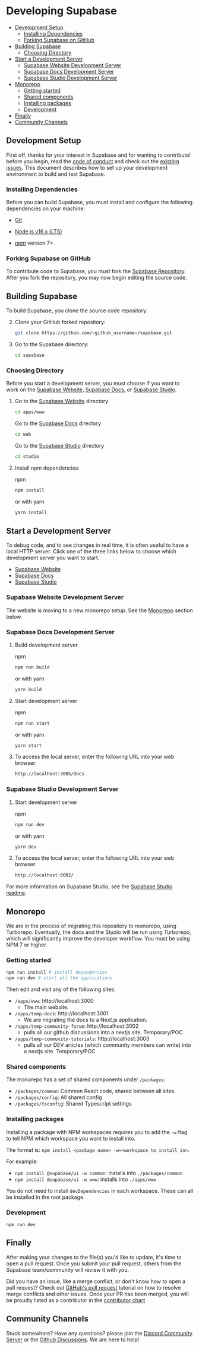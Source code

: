 # Developing Supabase

- [Development Setup](#development-setup)
  - [Installing Dependencies](#installing-dependencies)
  - [Forking Supabase on GitHub](#forking-supabase-on-github)
- [Building Supabase](#building-supabase)
  - [Choosing Directory](#choosing-directory)
- [Start a Development Server](#start-a-development-server)
  - [Supabase Website Development Server](#supabase-website-development-server)
  - [Supabase Docs Development Server](#supabase-docs-development-server)
  - [Supabase Studio Development Server](#supabase-studio-development-server)
- [Monorepo](#monorepo)
  - [Getting started](#getting-started)
  - [Shared components](#shared-components)
  - [Installing packages](#installing-packages)
  - [Development](#development)
- [Finally](#finally)
- [Community Channels](#community-channels)

## Development Setup

First off, thanks for your interest in Supabase and for wanting to contribute! before you begin, read the 
[code of conduct](https://github.com/supabase/.github/blob/main/CODE_OF_CONDUCT.md) and check out the 
[existing issues](https://github.com/supabase/supabase/issues). 
This document describes how to set up your development environment to build and test Supabase.

### Installing Dependencies

Before you can build Supabase, you must install and configure the following dependencies on your
machine:

- [Git](http://git-scm.com/)

- [Node.js v16.x (LTS)](http://nodejs.org)

- [npm](https://www.npmjs.com/) version 7+.

### Forking Supabase on GitHub

To contribute code to Supabase, you must fork the [Supabase Repository](https://github.com/supabase/supabase). After you fork the repository, you may now begin editing the source code.

## Building Supabase

To build Supabase, you clone the source code repository:

2. Clone your GitHub forked repository:

   ```sh
   git clone https://github.com/<github_username>/supabase.git
   ```

3. Go to the Supabase directory:
   ```sh
   cd supabase
   ```

### Choosing Directory

Before you start a development server, you must choose if you want to work on the [Supabase Website](https://supabase.com), [Supabase Docs](https://supabase.com/docs), or [Supabase Studio](https://app.supabase.io).

1. Go to the [Supabase Website](https://supabase.com) directory

   ```sh
   cd apps/www
   ```

   Go to the [Supabase Docs](https://supabase.com/docs) directory

   ```sh
   cd web
   ```

   Go to the [Supabase Studio](https://app.supabase.io) directory

   ```sh
   cd studio
   ```

2. Install npm dependencies:

   npm

   ```sh
   npm install
   ```

   or with yarn

   ```sh
   yarn install
   ```

## Start a Development Server

To debug code, and to see changes in real time, it is often useful to have a local HTTP server. Click one of the three links below to choose which development server you want to start.

- [Supabase Website](#Supabase-Website-Development-Server)
- [Supabase Docs](#Supabase-Docs-Development-Server)
- [Supabase Studio](#Supabase-Studio-Development-Server)

### Supabase Website Development Server

The website is moving to a new monorepo setup. See the [Monorepo](#monorepo) section below.

### Supabase Docs Development Server

1. Build development server

   npm

   ```sh
   npm run build
   ```

   or with yarn

   ```sh
   yarn build
   ```

2. Start development server

   npm

   ```sh
   npm run start
   ```

   or with yarn

   ```sh
   yarn start
   ```

3. To access the local server, enter the following URL into your web browser:

   ```sh
   http://localhost:3005/docs
   ```

### Supabase Studio Development Server

1. Start development server

   npm

   ```sh
   npm run dev
   ```

   or with yarn

   ```sh
   yarn dev
   ```

2. To access the local server, enter the following URL into your web browser:

   ```sh
   http://localhost:8082/
   ```

For more information on Supabase Studio, see the [Supabase Studio readme](./studio/README.md).

## Monorepo

We are in the process of migrating this repository to monorepo, using Turborepo. 
Eventually, the docs and the Studio will be run using Turborepo, which will significantly improve the developer workflow.
You must be using NPM 7 or higher.

### Getting started

```sh
npm run install # install dependencies
npm run dev # start all the applications
```

Then edit and visit any of the following sites:

- `/apps/www`: http://localhost:3000
  - The main website.
- `/apps/temp-docs`: http://localhost:3001
  - We are migrating the docs to a Next.js application.
- `/apps/temp-community-forum`: http://localhost:3002 
  - pulls all our github discussions into a nextjs site. Temporary/POC
- `/apps/temp-community-tutorials`: http://localhost:3003 
  - pulls all our DEV articles (which community members can write) into a nextjs site. Temporary/POC


### Shared components

The monorepo has a set of shared components under `/packages`:

- `/packages/common`: Common React code, shared between all sites.
- `/packages/config`: All shared config
- `/packages/tsconfig`: Shared Typescript settings
### Installing packages

Installing a package with NPM workspaces requires you to add the `-w` flag to tell NPM which workspace you want to install into.

The format is: `npm install <package name> -w=<workspace to install in>`. 

For example: 

- `npm install @supabase/ui -w common`: installs into `./packages/common`
- `npm install @supabase/ui -w www`: installs into `./apps/www`

You do not need to install `devDependencies` in each workspace. These can all be installed in the root package.

### Development

`npm run dev`



## Finally

After making your changes to the file(s) you'd like to update, it's time to open a pull request. Once you submit your pull request, others from the Supabase team/community will review it with you.

Did you have an issue, like a merge conflict, or don't know how to open a pull request? Check out [GitHub's pull request](https://docs.github.com/en/pull-requests/collaborating-with-pull-requests) tutorial on how to resolve merge conflicts and other issues. Once your PR has been merged, you will be proudly listed as a contributor in the [contributor chart](https://github.com/supabase/supabase/graphs/contributors)

## Community Channels

Stuck somewhere? Have any questions? please join the [Discord Community Server](https://discord.supabase.com/) or the [Github Discussions](https://github.com/supabase/supabase/discussions). We are here to help!
